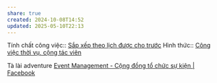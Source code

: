 ```yaml
---
share: true
created: 2024-10-08T14:52
updated: 2025-05-10T22:13
---
```

Tính chất công việc:: [Sắp xếp theo lịch được cho trước](../../1.%20T%C3%ADnh%20ch%E1%BA%A5t%20c%C3%B4ng%20vi%E1%BB%87c/Theo%20th%E1%BB%9Di%20gian/S%E1%BA%AFp%20x%E1%BA%BFp%20theo%20l%E1%BB%8Bch%20%C4%91%C6%B0%E1%BB%A3c%20cho%20tr%C6%B0%E1%BB%9Bc.md)
Hình thức:: [Công việc thời vụ, cộng tác viên](./index.md)

Tà lài adventure 
[Event Management - Cộng đồng tổ chức sự kiện | Facebook](https://www.facebook.com/groups/322717021723104/?hoisted_section_header_type=recently_seen&multi_permalinks=1466119087382886)
